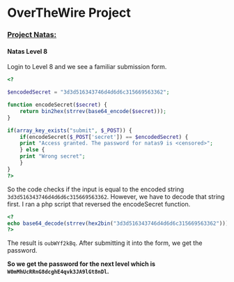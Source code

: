 # OverTheWire Project

### [Project Natas:](http://overthewire.org/wargames/natas/)

#### Natas Level 8

Login to Level 8 and we see a familiar submission form.

```php
<?

$encodedSecret = "3d3d516343746d4d6d6c315669563362";

function encodeSecret($secret) {
    return bin2hex(strrev(base64_encode($secret)));
}

if(array_key_exists("submit", $_POST)) {
    if(encodeSecret($_POST['secret']) == $encodedSecret) {
    print "Access granted. The password for natas9 is <censored>";
    } else {
    print "Wrong secret";
    }
}
?>
```

So the code checks if the input is equal to the encoded string `3d3d516343746d4d6d6c315669563362`. However, we have to decode that string first. I ran a php script that reversed the encodeSecret function.

```php
<?
echo base64_decode(strrev(hex2bin("3d3d516343746d4d6d6c315669563362")));
?>
```

The result is `oubWYf2kBq`. After submitting it into the form, we get the password.


**So we get the password for the next level which is
`W0mMhUcRRnG8dcghE4qvk3JA9lGt8nDl`.**
